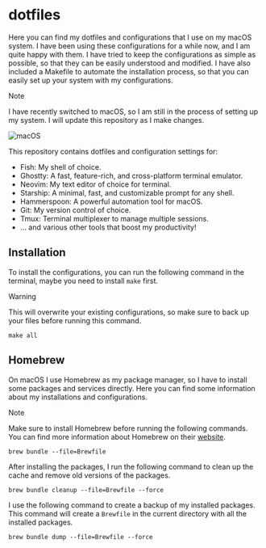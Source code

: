 # dotfiles

Here you can find my dotfiles and configurations that I use on my macOS system. I have been using these configurations for a while now, and I am quite happy with them. I have tried to keep the configurations as simple as possible, so that they can be easily understood and modified. I have also included a Makefile to automate the installation process, so that you can easily set up your system with my configurations.

> [!NOTE]
> I have recently switched to macOS, so I am still in the process of setting up my system. I will update this repository as I make changes.

![macOS](https://github.com/user-attachments/assets/151c647f-e540-444b-af90-9d9bb6d5661c)

This repository contains dotfiles and configuration settings for:

- Fish: My shell of choice.
- Ghostty: A fast, feature-rich, and cross-platform terminal emulator.
- Neovim: My text editor of choice for terminal.
- Starship: A minimal, fast, and customizable prompt for any shell.
- Hammerspoon: A powerful automation tool for macOS.
- Git: My version control of choice.
- Tmux: Terminal multiplexer to manage multiple sessions.
- ... and various other tools that boost my productivity!

## Installation

To install the configurations, you can run the following command in the terminal, maybe you need to install `make` first.

> [!WARNING]
> This will overwrite your existing configurations, so make sure to back up your files before running this command.

```shell
make all
```

## Homebrew

On macOS I use Homebrew as my package manager, so I have to install some packages and services directly. Here you can find some information about my installations and configurations.

> [!NOTE]
> Make sure to install Homebrew before running the following commands. You can find more information about Homebrew on their [website](https://brew.sh/).

```shell
brew bundle --file=Brewfile
```
After installing the packages, I run the following command to clean up the cache and remove old versions of the packages.

```shell
brew bundle cleanup --file=Brewfile --force
```

I use the following command to create a backup of my installed packages. This command will create a `Brewfile` in the current directory with all the installed packages.

```shell
brew bundle dump --file=Brewfile --force
```
